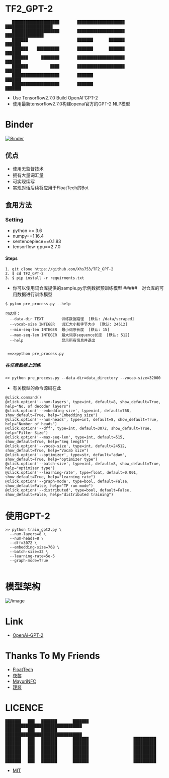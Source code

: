 # TF2_GPT-2
```
   █████████████████████        █████████████████████        █████████████████████
   █████████████████████        █████████████████████          █████████████████
   ███████                      ███████       ███████               ███████
   ███████    ██████████        ███████       ███████               ███████
   ███████      ████████        █████████████████████               ███████
   ███████          ████        █████████████████████               ███████
   █████████████████████        ███████                             ███████
   █████████████████████        ███████                             ███████
```

- Use Tensorflow2.7.0 Build OpenAI'GPT-2
- 使用最新tensorflow2.7.0构建openai官方的GPT-2 NLP模型
# Binder
[![Binder](https://mybinder.org/badge_logo.svg)](https://mybinder.org/v2/gh/Xhs753/TF2_GPT-2/HEAD)

## 优点

- 使用无监督技术
- 拥有大量词汇量
- 可实现续写
- 实现对话后续将应用于FloatTech的Bot

## 食用方法

### Setting

*  python >= 3.6
*  numpy==1.16.4
*  sentencepiece==0.1.83
*  tensorflow-gpu==2.7.0

#### Steps

```
1. git clone https://github.com/Xhs753/TF2_GPT-2
2. $ cd TF2_GPT-2
3. $ pip install -r requirments.txt

```

- 你可以使用词仓库提供的sample.py示例数据预训练模型
#####　对仓库的可用数据进行训练模型

```
$ pyton pre_process.py --help

可选项：
  --data-dir TEXT        训练数据路径  [默认: /data/scraped]
  --vocab-size INTEGER   词汇大小和字节大小  [默认: 24512]
  --min-seq-len INTEGER  最小词序长度  [默认: 15]
  --max-seq-len INTEGER  最大词序sequence长度  [默认: 512]
  --help                 显示所有信息并退出
  
  
 ==>>python pre_process.py

```


##### 在任意数据上训练

```
>> python pre_process.py --data-dir=data_directory --vocab-size=32000

```

- 有关模型的命令源码在此
```
@click.command()
@click.option('--num-layers', type=int, default=8, show_default=True, help="No. of decoder layers")
@click.option('--embedding-size', type=int, default=768, show_default=True, help="Embedding size")
@click.option('--num-heads', type=int, default=8, show_default=True, help="Number of heads")
@click.option('--dff', type=int, default=3072, show_default=True, help="Filter Size")
@click.option('--max-seq-len', type=int, default=515, show_default=True, help="Seq length")
@click.option('--vocab-size', type=int, default=24512, show_default=True, help="Vocab size")
@click.option('--optimizer', type=str, default="adam", show_default=True, help="optimizer type")
@click.option('--batch-size', type=int, default=8, show_default=True, help="optimizer type")
@click.option('--learning-rate', type=float, default=0.001, show_default=True, help="learning rate")
@click.option('--graph-mode', type=bool, default=False, show_default=False, help="TF run mode")
@click.option('--distributed', type=bool, default=False, show_default=False, help="distributed training")

```

# 使用GPT-2

```
>> python train_gpt2.py \
  --num-layers=8 \
  --num-heads=8 \
  --dff=3072 \
  --embedding-size=768 \
  --batch-size=32 \
  --learning-rate=5e-5
  --graph-mode=True


```

# 模型架构
![/image](https://github.com/Xhs753/TF2_GPT-2/blob/main/%E7%AE%80%E4%BB%8B/GPT-2_Model.jpg)


# Link
- [OpenAi-GPT-2](https://github.com/openai/gpt-2)


# Thanks To My Friends 
- [FloatTech](https://github.com/FloatTech)
- [夜黎](https://github.com/DawnNights)
- [MayuriNFC](https://github.com/MayuriNFC)
- [理酱](https://github.com/Yiwen-Chan)



# LICENCE

```
███████   ███   ███████       ███████        ██████████████████████████████████
███████   ███   ███████                      ██████████████████████████████████        
███████   ███   ███████       ███████                    ██████████
███████   ███   ███████       ███████                    ██████████
███████   ███   ███████       ███████                    ██████████
███████   ███   ███████       ███████                    ██████████
███████   ███   ███████       ███████                    ██████████
███████   ███   ███████       ███████                    ██████████

```
- [MIT](https://github.com/Xhs753/TF2_GPT-2/blob/main/LICENSE)


